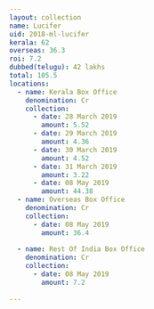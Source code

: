 ```yaml
---
layout: collection
name: Lucifer
uid: 2018-ml-lucifer
kerala: 62 
overseas: 36.3 
roi: 7.2 
dubbed(telugu): 42 lakhs
total: 105.5 
locations:
  - name: Kerala Box Office
    denomination: Cr
    collection:
      - date: 28 March 2019
        amount: 5.52
      - date: 29 March 2019
        amount: 4.36
      - date: 30 March 2019
        amount: 4.52
      - date: 31 March 2019
        amount: 3.22
      - date: 08 May 2019
        amount: 44.38
  - name: Overseas Box Office 
    denomination: Cr
    collection:
      - date: 08 May 2019
        amount: 36.4
      
  - name: Rest Of India Box Office 
    denomination: Cr
    collection:
      - date: 08 May 2019
        amount: 7.2
      
---
```

